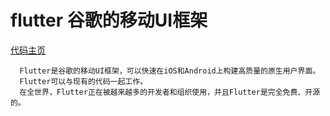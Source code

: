 # flutter 谷歌的移动UI框架
[代码主页](https://github.com/Ewenwan/flutter)


      Flutter是谷歌的移动UI框架，可以快速在iOS和Android上构建高质量的原生用户界面。
      Flutter可以与现有的代码一起工作。
      在全世界，Flutter正在被越来越多的开发者和组织使用，并且Flutter是完全免费、开源的。
